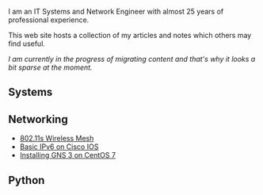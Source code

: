 I am an IT Systems and Network Engineer with almost 25 years of professional experience. 

This web site hosts a collection of my articles and notes which others may find useful.

*I am currently in the progress of migrating content and that's why it looks a bit sparse at the moment.*


## Systems

## Networking

* [802.11s Wireless Mesh](80211s_wireless_mesh)
* [Basic IPv6 on Cisco IOS](basic_ipv6_cisco_ios)
* [Installing GNS 3 on CentOS 7](gns3_centos7)

## Python
